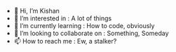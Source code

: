 - 👋 Hi, I’m Kishan
- 👀 I’m interested in : A lot of things
- 🌱 I’m currently learning : How to code, obviously
- 💞️ I’m looking to collaborate on : Something, Someday
- 📫 How to reach me : Ew, a stalker?
